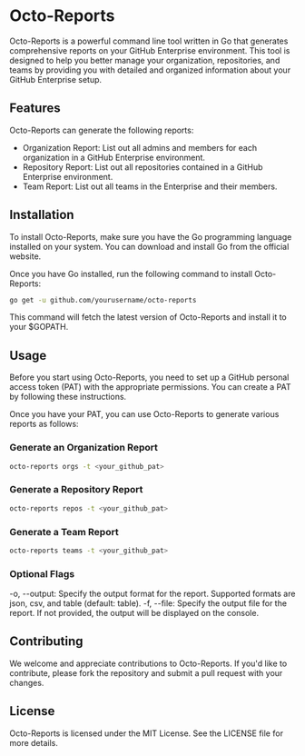 # Octo-Reports
 Octo-Reports is a powerful command line tool written in Go that generates comprehensive reports on your GitHub Enterprise environment. This tool is designed to help you better manage your organization, repositories, and teams by providing you with detailed and organized information about your GitHub Enterprise setup.

## Features
Octo-Reports can generate the following reports:

* Organization Report: List out all admins and members for each organization in a GitHub Enterprise environment.
* Repository Report: List out all repositories contained in a GitHub Enterprise environment.
* Team Report: List out all teams in the Enterprise and their members.

## Installation
To install Octo-Reports, make sure you have the Go programming language installed on your system. You can download and install Go from the official website.

Once you have Go installed, run the following command to install Octo-Reports:

```bash
go get -u github.com/yourusername/octo-reports
```
This command will fetch the latest version of Octo-Reports and install it to your $GOPATH.

## Usage
Before you start using Octo-Reports, you need to set up a GitHub personal access token (PAT) with the appropriate permissions. You can create a PAT by following these instructions.

Once you have your PAT, you can use Octo-Reports to generate various reports as follows:

### Generate an Organization Report

```bash
octo-reports orgs -t <your_github_pat>
```

### Generate a Repository Report

```bash
octo-reports repos -t <your_github_pat>
```

### Generate a Team Report

```bash
octo-reports teams -t <your_github_pat>
```

### Optional Flags
-o, --output: Specify the output format for the report. Supported formats are json, csv, and table (default: table).
-f, --file: Specify the output file for the report. If not provided, the output will be displayed on the console.

## Contributing
We welcome and appreciate contributions to Octo-Reports. If you'd like to contribute, please fork the repository and submit a pull request with your changes.

## License
Octo-Reports is licensed under the MIT License. See the LICENSE file for more details.
